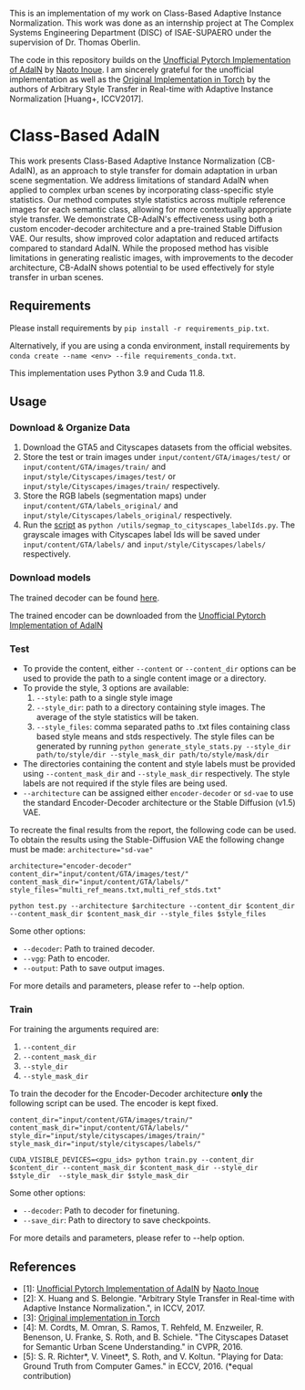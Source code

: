 This is an implementation of my work on Class-Based Adaptive Instance Normalization. This work was done as an internship project at The Complex Systems Engineering Department (DISC) of ISAE-SUPAERO under the supervision of Dr. Thomas Oberlin. 

The code in this repository builds on the [Unofficial Pytorch Implementation of AdaIN](https://github.com/naoto0804/pytorch-AdaIN.git) by [Naoto Inoue](https://github.com/naoto0804). I am sincerely grateful for the unofficial implementation as well as the [Original Implementation in Torch](https://github.com/xunhuang1995/AdaIN-style.git) by the authors of Arbitrary Style Transfer in Real-time with Adaptive Instance Normalization [Huang+, ICCV2017].

# Class-Based AdaIN
This work presents Class-Based Adaptive Instance Normalization (CB-AdaIN), as an approach to style transfer for domain adaptation in urban scene segmentation. We address limitations of standard AdaIN when applied to complex urban scenes by incorporating class-specific style statistics. Our method computes style statistics across multiple reference images for each semantic class, allowing for more contextually appropriate style transfer. We demonstrate CB-AdaIN's effectiveness using both a custom encoder-decoder architecture and a pre-trained Stable Diffusion VAE. Our results, show improved color adaptation and reduced artifacts compared to standard AdaIN. While the proposed method has visible limitations in generating realistic images, with improvements to the decoder architecture, CB-AdaIN shows potential to be used effectively for style transfer in urban scenes.

## Requirements
Please install requirements by `pip install -r requirements_pip.txt`. 

Alternatively, if you are using a conda environment, install requirements by `conda create --name <env> --file requirements_conda.txt`. 

This implementation uses Python 3.9 and Cuda 11.8. 

## Usage
### Download & Organize Data
1. Download the GTA5 and Cityscapes datasets from the official websites.
2. Store the test or train images under `input/content/GTA/images/test/` or `input/content/GTA/images/train/` and `input/style/Cityscapes/images/test/` or `input/style/Cityscapes/images/train/` respectively.
3. Store the RGB labels (segmentation maps) under `input/content/GTA/labels_original/` and `input/style/Cityscapes/labels_original/` respectively.
4. Run the [script](./utils/segmap_to_cityscapes_labelIds.py) as `python /utils/segmap_to_cityscapes_labelIds.py`. The grayscale images with Cityscapes label Ids will be saved under `input/content/GTA/labels/` and `input/style/Cityscapes/labels/` respectively.

### Download models
The trained decoder can be found [here](https://drive.google.com/file/d/1xoYKg3IggCzxvewTTGBfIsEOombVHlHp/view?usp=sharing). 

The trained encoder can be downloaded from the [Unofficial Pytorch Implementation of AdaIN](https://github.com/naoto0804/pytorch-AdaIN.git)

### Test
- To provide the content, either `--content` or `--content_dir` options can be used to provide the path to a single content image or a directory.
- To provide the style, 3 options are available:
  1. `--style`: path to a single style image
  2. `--style_dir`: path to a directory containing style images. The average of the style statistics will be taken.
  3. `--style_files`: comma separated paths to .txt files containing class based style means and stds respectively. The style files can be generated by running `python generate_style_stats.py --style_dir path/to/style/dir --style_mask_dir path/to/style/mask/dir`
- The directories containing the content and style labels must be provided using `--content_mask_dir` and `--style_mask_dir` respectively. The style labels are not required if the style files are being used. 
- `--architecture` can be assigned either `encoder-decoder` or `sd-vae` to use the standard Encoder-Decoder architecture or the Stable Diffusion (v1.5) VAE.


To recreate the final results from the report, the following code can be used. To obtain the results using the Stable-Diffusion VAE the following change must be made: `architecture="sd-vae"`

```
architecture="encoder-decoder"
content_dir="input/content/GTA/images/test/"
content_mask_dir="input/content/GTA/labels/"
style_files="multi_ref_means.txt,multi_ref_stds.txt"

python test.py --architecture $architecture --content_dir $content_dir --content_mask_dir $content_mask_dir --style_files $style_files 
```

Some other options:
* `--decoder`: Path to trained decoder.
* `--vgg`: Path to encoder.
* `--output`: Path to save output images.

For more details and parameters, please refer to --help option.

### Train
For training the arguments required are: 
1. `--content_dir`
2. `--content_mask_dir`
3. `--style_dir`
4. `--style_mask_dir`

To train the decoder for the Encoder-Decoder architecture **only** the following script can be used. The encoder is kept fixed. 
```
content_dir="input/content/GTA/images/train/"
content_mask_dir="input/content/GTA/labels/"
style_dir="input/style/cityscapes/images/train/"
style_mask_dir="input/style/cityscapes/labels/"

CUDA_VISIBLE_DEVICES=<gpu_ids> python train.py --content_dir $content_dir --content_mask_dir $content_mask_dir --style_dir $style_dir  --style_mask_dir $style_mask_dir
```
Some other options:
* `--decoder`: Path to decoder for finetuning.
*  `--save_dir`: Path to directory to save checkpoints.

For more details and parameters, please refer to --help option.


## References
- [1]: [Unofficial Pytorch Implementation of AdaIN](https://github.com/naoto0804/pytorch-AdaIN.git) by [Naoto Inoue](https://github.com/naoto0804)
- [2]: X. Huang and S. Belongie. "Arbitrary Style Transfer in Real-time with Adaptive Instance Normalization.", in ICCV, 2017.
- [3]: [Original implementation in Torch](https://github.com/xunhuang1995/AdaIN-style)
- [4]: M. Cordts, M. Omran, S. Ramos, T. Rehfeld, M. Enzweiler, R. Benenson, U. Franke, S. Roth, and B. Schiele. "The Cityscapes Dataset for Semantic Urban Scene Understanding." in CVPR, 2016.
- [5]: S. R. Richter*, V. Vineet*, S. Roth, and V. Koltun. "Playing for Data: Ground Truth from Computer Games." in ECCV, 2016. (*equal contribution)
